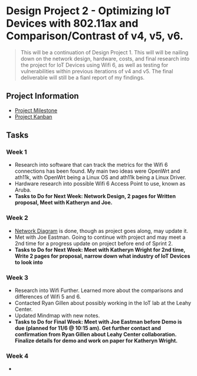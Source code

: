 # Design Project 2 - Optimizing IoT Devices with 802.11ax and Comparison/Contrast of v4, v5, v6.
> This will be a continuation of Design Project 1. This will will be nailing down on the network design, hardware, costs, and final research into the project for IoT Devices using Wifi 6, as well as testing for vulnerabilities within previous iterations of v4 and v5. The final deliverable will still be a fianl report of my findings.

## Project Information

* [Project Milestone](https://github.com/seabar24/Capstone/milestone/2)
* [Project Kanban](https://github.com/users/seabar24/projects/2/views/3)

## Tasks

### Week 1

* Research into software that can track the metrics for the Wifi 6 connections has been found. My main two ideas were OpenWrt and ath11k, with OpenWrt being a Linux OS and ath11k being a Linux Driver.
* Hardware research into possible Wifi 6 Access Point to use, known as Aruba.
* **Tasks to Do for Next Week: Network Design, 2 pages for Written proposal, Meet with Katheryn and Joe.**

### Week 2

* [Network Diagram](https://drive.google.com/file/d/1RGTPOfMt0mzl4Y3BG0U2a9DHe11l-UiV/view?usp=drive_link) is done, though as project goes along, may update it.
* Met with Joe Eastman. Going to continue with project and may meet a 2nd time for a progress update on project before end of Sprint 2.
* **Tasks to Do for Next Week: Meet with Katheryn Wright for 2nd time, Write 2 pages for proposal, narrow down what industry of IoT Devices to look into**

### Week 3

* Research into Wifi Further. Learned more about the comparisons and differences of Wifi 5 and 6.
* Contacted Ryan Gillen about possibly working in the IoT lab at the Leahy Center.
* Updated Mindmap with new notes.
* **Tasks to Do for Final Week: Meet with Joe Eastman before Demo is due (planned for 11/6 @ 10:15 am). Get further contact and confirmation from Ryan Gillen about Leahy Center collaboration. Finalize details for demo and work on paper for Katheryn Wright.**

### Week 4

*
